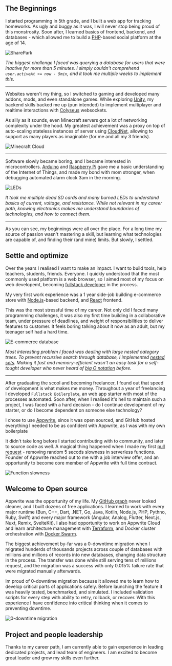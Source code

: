 ## The Beginnings

I started programming in 5th grade, and I built a web app for tracking homeworks. As ugly and buggy as it was, I will never stop being proud of this monstrosity. Soon after, I learned basics of frontend, backend, and databases - which allowed me to build a [PHP](https://www.php.net/)-based social platform at the age of 14.

![SharePark](/sharepark.png)

_The biggest challenge I faced was querying a database for users that were inactive for more than 5 minutes. I simply couldn't comprehend `user.activeAt >= now - 5min`, and it took me multiple weeks to implement this._

---

Websites weren't my thing, so I switched to gaming and developed many addons, mods, and even standalone games. While exploring [Unity](https://unity.com/), my backend skills backed me up (pun intended) to implement multiplayer and realtime interactions with [Colyseus](https://colyseus.io/) websockets.

As silly as it sounds, even Minecraft servers got a lot of networking complexity under the hood. My greatest achievement was a proxy on top of auto-scaling stateless instances of server using [CloudNet](https://github.com/CloudNetService/CloudNet), allowing to support as many players as imaginable (for me and all my 3 friends).

![Minecraft Cloud](/cloud.png)

---

Software slowly became boring, and I became interested in microcontrollers. [Arduino](https://www.arduino.cc/) and [Raspberry Pi](https://www.raspberrypi.com/) gave me a basic understanding of the Internet of Things, and made my bond with mom stronger, when debugging automated alarm clock 3am in the morning.

![LEDs](/led.jpg)

_It took me multiple dead SD cards and many burned LEDs to understand basics of current, voltage, and resistance. While not relevant in my career path, knowing electronics makes me understand boundaries of technologies, and how to connect them._

---

As you can see, my beginnings were all over the place. For a long time my source of passion wasn't mastering a skill, but learning what technologies are capable of, and finding their (and mine) limits. But slowly, I settled.

## Settle and optimize

Over the years I realised I want to make an impact. I want to build tools, help teachers, students, friends. Everyone. I quickly understood that the most commonly used platform is a web browser, so I aimed most of my focus on web developemt, becoming [fullstack developer](https://www.w3schools.com/whatis/whatis_fullstack.asp) in the process.

My very first work experience was a 1 year side-job building e-commerce store with [Node.js](https://nodejs.org/en)-based backend, and [React](https://react.dev/) frontend.

This was the most stressful time of my career. Not only did I faced many programming challenges, it was also my first time building in a collaborative team, under pressure of deadlines, and weight of responsibilities to deliver features to customer. It feels boring talking about it now as an adult, but my teenager self had a hard time.

![E-commerce database](/database.png)

_Most interesting problem I faced was dealing with large nested category trees. To prevent recursive search through database, I implemented [nested sets](https://en.wikipedia.org/wiki/Nested_set_model). Making it fast and memory-efficient wasn't an easy task for a self-tought developer who never heard of [big O notation](https://en.wikipedia.org/wiki/Big_O_notation) before._

---

After graduating the scool and becoming freelancer, I found out that speed of development is what makes me money. Throughout a year of freelancing I developed `Fullstack Boilerplate`, an web app starter with most of the processes automated. Soon after, when I realised it's hell to maintain such a project, I was faced with a hard decision - do I continue development of my starter, or do I become dependent on someone else technology?

I chose to use [Appwrite](https://appwrite.io/), since it was open sourced, and GitHub hosted everything I needed to be as confident with Appwrite, as I was with my own boilerplate

It didn't take long before I started contributing with to community, and later to source code as well. A magical thing happened when I made my first [pull request](https://github.com/appwrite/appwrite/pull/1308) - removing random 5 secods slowness in serverless functions. Founder of Appwrite reached out to me with a job interview offer, and an opportunity to become core member of Appwrite with full time contract.

![Function slowness](/slowness.png)

## Welcome to Open source

Appwrite was the opportunity of my life. My [GitHub graph](https://github.com/Meldiron?tab=overview&from=2024-12-01&to=2024-12-29) never looked cleaner, and I built dozens of free applications. I learned to work with every major runtime (Bun, C++, Dart, .NET, Go, Java, Kotlin, Node.js, PHP, Pythno, Ruby, Swift) and every major framework (Angular, Analog, Flutter, Next.js, Nuxt, Remix, SvelteKit). I also had opportunity to work on Appwrite Cloud and learn architecture management with [Terraform](https://www.terraform.io/), and Docker cluster orchestration with [Docker Swarm](https://docs.docker.com/engine/swarm/).

The biggest achievement by-far was a 0-downtime migration when I migrated hunderds of thousands projects across couple of databases with millions and millions of records into new databases, changing data structure in the process. The transfer was done while still serving tens of millions request, and the migration was a success with only 0.015% failure rate that were migrated manually afterwards.

Im proud of 0-downtime migration because it allowed me to learn how to develop critical parts of applications safely. Before launching the feature it was heavily tested, benchmarked, and simulated. I included validation scripts for every step with ability to retry, rollback, or recover. With this experience I have confidence into critical thinking when it comes to preventing downtime.

![0-downtime migration](/zdt.jpg)

## Project and people leadership

Thanks to my career path, I am currently able to gain experience in leading dedicated projects, and lead team of engineers. I am excited to become great leader and grow my skills even further.
